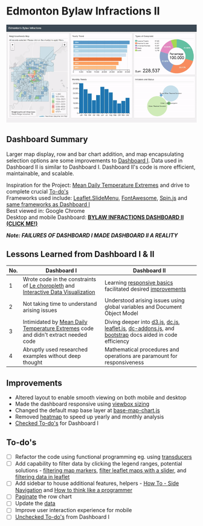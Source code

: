 # Edmonton Bylaw Infractions II
![](bylaw-infractions.gif)

## Dashboard Summary
Larger map display, row and bar chart addition, and map encapsulating selection options are some improvements to [Dashboard I](https://github.com/mikelotis/Edmonton-Bylaw-Infractions-I#bylaw-infractions-dashboard-i). Data used in Dashboard II is similar to Dashboard I. Dashboard II's code is more efficient, maintainable, and scalable.<br>

Inspiration for the Project: [Mean Daily Temperature Extremes](http://bl.ocks.org/KatiRG/cccd23dd7a830da0de5c) and drive to complete crucial [To-do's](https://github.com/mikelotis/Edmonton-Bylaw-Infractions-I#to-dos)<br>
Frameworks used include: [Leaflet.SlideMenu](https://github.com/unbam/Leaflet.SlideMenu), [FontAwesome](https://fontawesome.com/), [Spin.js](https://spin.js.org/) and [same frameworks as Dashboard I](https://github.com/mikelotis/Edmonton-Bylaw-Infractions-I#dashboard-summary)<br>
Best viewed in: Google Chrome<br>
Desktop and mobile Dashboard: [****BYLAW INFRACTIONS DASHBOARD II (CLICK ME!)****](https://edmonton-open-data.github.io/Edmonton-Bylaw-Infractions-II/index.html)<br>

***Note: FAILURES OF DASHBOARD I MADE DASHBOARD II  A REALITY*** <br>
## Lessons Learned from Dashboard I & II
|  No.   | Dashboard I        | Dashboard II           |
| ------ | ------------- | ------------- |
|    1   | Wrote code in the constraints of [Le choropleth](http://intellipharm.github.io/dc-addons/examples/leaflet-marker.html) and [Interactive Data Visualization](http://adilmoujahid.com/posts/2016/08/interactive-data-visualization-geospatial-d3-dc-leaflet-python/)     | Learning [responsive basics](https://www.packtpub.com/web-development/building-responsive-data-visualizations-d3js-video) facilitated desired [improvements](https://github.com/Edmonton-Open-Data/Edmonton-Bylaw-Infractions-I#to-dos) |
|    2   | Not taking time to understand arising issues      | Understood arising issues using global variables and Document Object Model      |
|    3   | Intimidated by [Mean Daily Temperature Extremes](http://bl.ocks.org/KatiRG/cccd23dd7a830da0de5c) code and didn't extract needed code | Diving deeper into [d3.js](http://devdocs.io/d3~3/), [dc.js](http://dc-js.github.io/dc.js/docs/html/), [leaflet.js](http://leafletjs.com/reference-0.7.7.html), [dc-addons.js](https://github.com/Intellipharm/dc-addons#dc-addons), and [bootstrap](https://getbootstrap.com/docs/4.0/getting-started/introduction/) docs aided in code efficiency      | 
|    4   | Abruptly used researched examples without deep thought | Mathematical procedures and operations are paramount for responsiveness      | 
## Improvements
* Altered layout to enable smooth viewing on both mobile and desktop
* Made the dashboard responsive using [viewbox sizing](http://dc-js.github.io/dc.js/docs/html/dc.baseMixin.html#useViewBoxResizing__anchor)
* Changed the default map base layer at [base-map-chart.js](https://github.com/Edmonton-Open-Data/Edmonton-Bylaw-Infractions-II/blob/master/libs/dc_addons/base-map-chart.js)
* Removed [heatmap](https://github.com/Edmonton-Open-Data/Edmonton-Bylaw-Infractions-I#3-heatmap-yearly-and-monthly-trend) to speed up yearly and monthly analysis
* [Checked To-do's](https://github.com/Edmonton-Open-Data/Edmonton-Bylaw-Infractions-I#to-dos) for Dashboard I
## To-do's
- [ ] Refactor the code using functional programming eg. using [transducers](https://medium.freecodecamp.org/efficient-data-transformations-using-transducers-c779043ba655)
- [ ] Add capability to filter data by clicking the legend ranges, potential solutions - [filtering map markers](https://blogs.kent.ac.uk/websolutions/2015/01/29/filtering-map-markers-with-leaflet-js-a-brief-technical-overview/), [filter leaflet maps with a slider](http://www.digital-geography.com/filter-leaflet-maps-slider/), and [filtering data in leaflet](https://www.youtube.com/watch?v=rbnlnXIT4eI)
- [ ] Add sidebar to house additional features, helpers - [How To - Side Navigation](https://www.w3schools.com/howto/howto_js_sidenav.asp) and [How to think like a programmer](https://www.w3schools.com/howto/howto_js_sidenav.asp)
- [ ] [Paginate](https://github.com/Intellipharm/dc-addons#pagination-mixin) the row chart
- [ ] Update the [data](https://data.edmonton.ca/Community-Services/Bylaw-Infractions/xgwu-c37w)
- [ ] Improve user interaction experience for mobile
- [ ] [Unchecked To-do's](https://github.com/mikelotis/Edmonton-Bylaw-Infractions-I#to-dos) from Dashboard I

<!--
Improvement of the previous [version](https://github.com/mikelotis/Edmonton-Bylaw-Infractions-I) and detailed information **coming soon!**
[****Updated dashboard (CLICK ME FOR DASHBOARD)****](https://edmonton-open-data.github.io/Edmonton-Bylaw-Infractions-II/index.html)
-->
